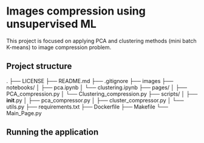 # Images compression using unsupervised ML

This project is focused on applying PCA and clustering methods (mini batch K-means) to image compression problem.


## Project structure

.
├── LICENSE
├── README.md
├── .gitignore
├── images
├── notebooks/
│   ├── pca.ipynb
│   └── clustering.ipynb
├── pages/
│   ├── PCA_compression.py
│   └── Clustering_compression.py
├── scripts/
│   ├── __init__.py
│   ├── pca_compressor.py
│   ├── cluster_compressor.py
│   └── utils.py
├── requirements.txt
├── Dockerfile
├── Makefile
└── Main_Page.py

## Running the application

